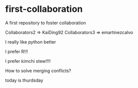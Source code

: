 # first-collaboration
A first repository to foster collaboration

Collaborators2 => KaiDing92
Collaborators3 => emartinezcalvo

I really like python better

I prefer R!!!

I prefer kimchi stew!!!!

How to solve merging conflicts?


today is thurdsday
